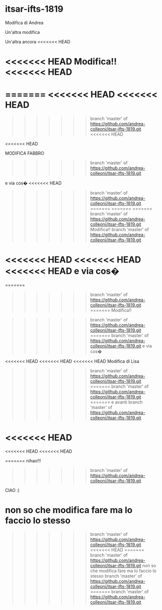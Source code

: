 # itsar-ifts-1819

Modifica di Andrea

Un'altra modifica

Un'altra ancora
<<<<<<< HEAD

<<<<<<< HEAD
Modifica!!
<<<<<<< HEAD
=======
=======
<<<<<<< HEAD
<<<<<<< HEAD
=======
>>>>>>> branch 'master' of https://github.com/andrea-colleoni/itsar-ifts-1819.git
<<<<<<< HEAD

<<<<<<< HEAD

MODIFICA FABBRO
>>>>>>> branch 'master' of https://github.com/andrea-colleoni/itsar-ifts-1819.git

e via cos�
<<<<<<< HEAD
>>>>>>> branch 'master' of https://github.com/andrea-colleoni/itsar-ifts-1819.git
=======
=======
=======
>>>>>>> branch 'master' of https://github.com/andrea-colleoni/itsar-ifts-1819.git
Modifica!!
>>>>>>> branch 'master' of https://github.com/andrea-colleoni/itsar-ifts-1819.git

<<<<<<< HEAD
<<<<<<< HEAD
<<<<<<< HEAD
e via cos�
=======
=======
>>>>>>> branch 'master' of https://github.com/andrea-colleoni/itsar-ifts-1819.git
=======
Modifica!!

>>>>>>> branch 'master' of https://github.com/andrea-colleoni/itsar-ifts-1819.git
=======
>>>>>>> branch 'master' of https://github.com/andrea-colleoni/itsar-ifts-1819.git
e via cos�

<<<<<<< HEAD
<<<<<<< HEAD
<<<<<<< HEAD
Modifica di Lisa
>>>>>>> branch 'master' of https://github.com/andrea-colleoni/itsar-ifts-1819.git
=======
>>>>>>> branch 'master' of https://github.com/andrea-colleoni/itsar-ifts-1819.git
=======
e avanti
>>>>>>> branch 'master' of https://github.com/andrea-colleoni/itsar-ifts-1819.git

<<<<<<< HEAD
=======
<<<<<<< HEAD
<<<<<<< HEAD

=======
nihao!!!
>>>>>>> branch 'master' of https://github.com/andrea-colleoni/itsar-ifts-1819.git

CIAO :)

non so che modifica fare ma lo faccio lo stesso
=======
>>>>>>> branch 'master' of https://github.com/andrea-colleoni/itsar-ifts-1819.git
<<<<<<< HEAD
=======
>>>>>>> branch 'master' of https://github.com/andrea-colleoni/itsar-ifts-1819.git
non so che modifica fare ma lo faccio lo stesso
>>>>>>> branch 'master' of https://github.com/andrea-colleoni/itsar-ifts-1819.git
=======
>>>>>>> branch 'master' of https://github.com/andrea-colleoni/itsar-ifts-1819.git

